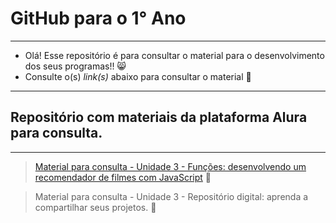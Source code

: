 # GitHub para o 1° Ano

_________________________________________________________________________________________________________


- Olá! Esse repositório é para consultar o material para o desenvolvimento dos seus programas!! 😸
- Consulte o(s) _link(s)_ abaixo para consultar o material 📖

_________________________________________________________________________________________________________


## Repositório com materiais da plataforma Alura para consulta.

_________________________________________________________________________________________________________


> [Material para consulta - Unidade 3 - Funções: desenvolvendo um recomendador de filmes com JavaScript](https://drive.google.com/drive/folders/1B-7VLhCNYJNhF_Xes5L4fArQREEkbwV8?usp=sharing) 📖

> Material para consulta - Unidade 3 - Repositório digital: aprenda a compartilhar seus projetos. 📖

